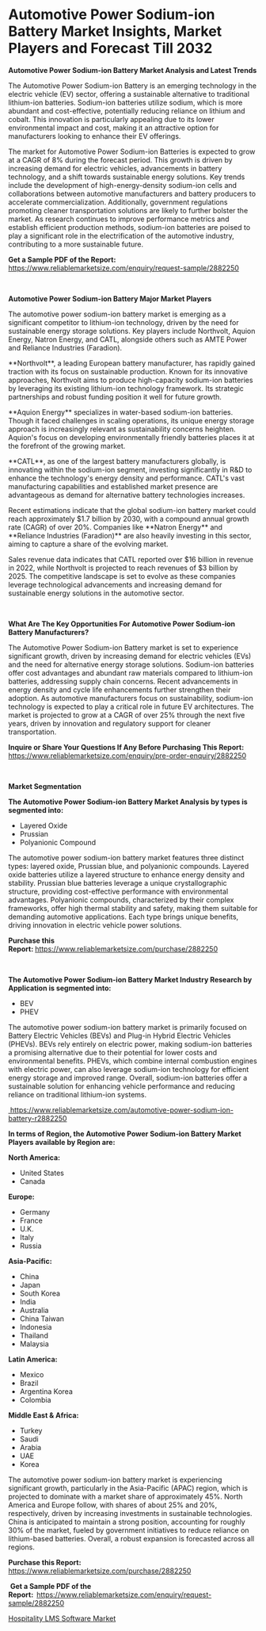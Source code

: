 <p><h1>Automotive Power Sodium-ion Battery Market Insights, Market Players and Forecast Till 2032</h1></p><p><strong>Automotive Power Sodium-ion Battery Market Analysis and Latest Trends</strong></p>
<p><p>The Automotive Power Sodium-ion Battery is an emerging technology in the electric vehicle (EV) sector, offering a sustainable alternative to traditional lithium-ion batteries. Sodium-ion batteries utilize sodium, which is more abundant and cost-effective, potentially reducing reliance on lithium and cobalt. This innovation is particularly appealing due to its lower environmental impact and cost, making it an attractive option for manufacturers looking to enhance their EV offerings.</p><p>The market for Automotive Power Sodium-ion Batteries is expected to grow at a CAGR of 8% during the forecast period. This growth is driven by increasing demand for electric vehicles, advancements in battery technology, and a shift towards sustainable energy solutions. Key trends include the development of high-energy-density sodium-ion cells and collaborations between automotive manufacturers and battery producers to accelerate commercialization. Additionally, government regulations promoting cleaner transportation solutions are likely to further bolster the market. As research continues to improve performance metrics and establish efficient production methods, sodium-ion batteries are poised to play a significant role in the electrification of the automotive industry, contributing to a more sustainable future.</p></p>
<p><strong>Get a Sample PDF of the Report:&nbsp;</strong> <a href="https://www.reliablemarketsize.com/enquiry/request-sample/2882250?utm_campaign=2459&utm_medium=2&utm_source=Github&utm_content=ia&utm_term=13032025&utm_id=automotive-power-sodium-ion-battery">https://www.reliablemarketsize.com/enquiry/request-sample/2882250</a></p>
<p>&nbsp;</p>
<p><strong>Automotive Power Sodium-ion Battery Major Market Players</strong></p>
<p><p>The automotive power sodium-ion battery market is emerging as a significant competitor to lithium-ion technology, driven by the need for sustainable energy storage solutions. Key players include Northvolt, Aquion Energy, Natron Energy, and CATL, alongside others such as AMTE Power and Reliance Industries (Faradion).</p><p>**Northvolt**, a leading European battery manufacturer, has rapidly gained traction with its focus on sustainable production. Known for its innovative approaches, Northvolt aims to produce high-capacity sodium-ion batteries by leveraging its existing lithium-ion technology framework. Its strategic partnerships and robust funding position it well for future growth.</p><p>**Aquion Energy** specializes in water-based sodium-ion batteries. Though it faced challenges in scaling operations, its unique energy storage approach is increasingly relevant as sustainability concerns heighten. Aquion's focus on developing environmentally friendly batteries places it at the forefront of the growing market.</p><p>**CATL**, as one of the largest battery manufacturers globally, is innovating within the sodium-ion segment, investing significantly in R&D to enhance the technology's energy density and performance. CATL's vast manufacturing capabilities and established market presence are advantageous as demand for alternative battery technologies increases.</p><p>Recent estimations indicate that the global sodium-ion battery market could reach approximately $1.7 billion by 2030, with a compound annual growth rate (CAGR) of over 20%. Companies like **Natron Energy** and **Reliance Industries (Faradion)** are also heavily investing in this sector, aiming to capture a share of the evolving market. </p><p>Sales revenue data indicates that CATL reported over $16 billion in revenue in 2022, while Northvolt is projected to reach revenues of $3 billion by 2025. The competitive landscape is set to evolve as these companies leverage technological advancements and increasing demand for sustainable energy solutions in the automotive sector.</p></p>
<p>&nbsp;</p>
<p><strong>What Are The Key Opportunities For Automotive Power Sodium-ion Battery Manufacturers?</strong></p>
<p><p>The Automotive Power Sodium-ion Battery market is set to experience significant growth, driven by increasing demand for electric vehicles (EVs) and the need for alternative energy storage solutions. Sodium-ion batteries offer cost advantages and abundant raw materials compared to lithium-ion batteries, addressing supply chain concerns. Recent advancements in energy density and cycle life enhancements further strengthen their adoption. As automotive manufacturers focus on sustainability, sodium-ion technology is expected to play a critical role in future EV architectures. The market is projected to grow at a CAGR of over 25% through the next five years, driven by innovation and regulatory support for cleaner transportation.</p></p>
<p><strong>Inquire or Share Your Questions If Any Before Purchasing This Report:</strong> <a href="https://www.reliablemarketsize.com/enquiry/pre-order-enquiry/2882250?utm_campaign=2459&utm_medium=2&utm_source=Github&utm_content=ia&utm_term=13032025&utm_id=automotive-power-sodium-ion-battery">https://www.reliablemarketsize.com/enquiry/pre-order-enquiry/2882250</a></p>
<p>&nbsp;</p>
<p><strong>Market Segmentation</strong></p>
<p><strong>The Automotive Power Sodium-ion Battery Market Analysis by types is segmented into:</strong></p>
<p><ul><li>Layered Oxide</li><li>Prussian</li><li>Polyanionic Compound</li></ul></p>
<p><p>The automotive power sodium-ion battery market features three distinct types: layered oxide, Prussian blue, and polyanionic compounds. Layered oxide batteries utilize a layered structure to enhance energy density and stability. Prussian blue batteries leverage a unique crystallographic structure, providing cost-effective performance with environmental advantages. Polyanionic compounds, characterized by their complex frameworks, offer high thermal stability and safety, making them suitable for demanding automotive applications. Each type brings unique benefits, driving innovation in electric vehicle power solutions.</p></p>
<p><strong>Purchase this Report:&nbsp;</strong><a href="https://www.reliablemarketsize.com/purchase/2882250?utm_campaign=2459&utm_medium=2&utm_source=Github&utm_content=ia&utm_term=13032025&utm_id=automotive-power-sodium-ion-battery">https://www.reliablemarketsize.com/purchase/2882250</a></p>
<p>&nbsp;</p>
<p><strong>The Automotive Power Sodium-ion Battery Market Industry Research by Application is segmented into:</strong></p>
<p><ul><li>BEV</li><li>PHEV</li></ul></p>
<p><p>The automotive power sodium-ion battery market is primarily focused on Battery Electric Vehicles (BEVs) and Plug-in Hybrid Electric Vehicles (PHEVs). BEVs rely entirely on electric power, making sodium-ion batteries a promising alternative due to their potential for lower costs and environmental benefits. PHEVs, which combine internal combustion engines with electric power, can also leverage sodium-ion technology for efficient energy storage and improved range. Overall, sodium-ion batteries offer a sustainable solution for enhancing vehicle performance and reducing reliance on traditional lithium-ion systems.</p></p>
<p><a href="https://www.reliablemarketsize.com/automotive-power-sodium-ion-battery-r2882250?utm_campaign=2459&utm_medium=2&utm_source=Github&utm_content=ia&utm_term=13032025&utm_id=automotive-power-sodium-ion-battery">&nbsp;https://www.reliablemarketsize.com/automotive-power-sodium-ion-battery-r2882250</a></p>
<p><strong>In terms of Region, the Automotive Power Sodium-ion Battery Market Players available by Region are:</strong></p>
<p>
    <p> <strong> North America: </strong>
        <ul>
            <li>United States</li>
            <li>Canada</li>
        </ul>
        </p> 
    <p> <strong> Europe: </strong>
        <ul>
            <li>Germany</li>
            <li>France</li>
            <li>U.K.</li>
            <li>Italy</li>
            <li>Russia</li>
        </ul>
        </p> 
    <p> <strong> Asia-Pacific: </strong>
        <ul>
            <li>China</li>
            <li>Japan</li>
            <li>South Korea</li>
            <li>India</li>
            <li>Australia</li>
            <li>China Taiwan</li>
            <li>Indonesia</li>
            <li>Thailand</li>
            <li>Malaysia</li>
        </ul>
        </p> 
    <p> <strong> Latin America: </strong>
        <ul>
            <li>Mexico</li>
            <li>Brazil</li>
            <li>Argentina Korea</li>
            <li>Colombia</li>
        </ul>
        </p> 
    <p> <strong> Middle East & Africa: </strong>
        <ul>
            <li>Turkey</li>
            <li>Saudi</li>
            <li>Arabia</li>
            <li>UAE</li>
            <li>Korea</li>
        </ul>
    </p>
    </p>
<p><p>The automotive power sodium-ion battery market is experiencing significant growth, particularly in the Asia-Pacific (APAC) region, which is projected to dominate with a market share of approximately 45%. North America and Europe follow, with shares of about 25% and 20%, respectively, driven by increasing investments in sustainable technologies. China is anticipated to maintain a strong position, accounting for roughly 30% of the market, fueled by government initiatives to reduce reliance on lithium-based batteries. Overall, a robust expansion is forecasted across all regions.</p></p>
<p><strong>Purchase this Report: </strong><a href="https://www.reliablemarketsize.com/purchase/2882250?utm_campaign=2459&utm_medium=2&utm_source=Github&utm_content=ia&utm_term=13032025&utm_id=automotive-power-sodium-ion-battery">https://www.reliablemarketsize.com/purchase/2882250</a></p>
<p>&nbsp;<strong>Get a Sample PDF of the Report:&nbsp;&nbsp;</strong><a href="https://www.reliablemarketsize.com/enquiry/request-sample/2882250?utm_campaign=2459&utm_medium=2&utm_source=Github&utm_content=ia&utm_term=13032025&utm_id=automotive-power-sodium-ion-battery">https://www.reliablemarketsize.com/enquiry/request-sample/2882250</a></p>
<p><strong></strong></p>
<p><p><a href="https://github.com/petbigbeepjn/Market-Research-Report-List-1/blob/main/hospitality-lms-software-market.md?utm_campaign=2459&utm_medium=2&utm_source=Github&utm_content=ia&utm_term=13032025&utm_id=automotive-power-sodium-ion-battery">Hospitality LMS Software Market</a></p></p>